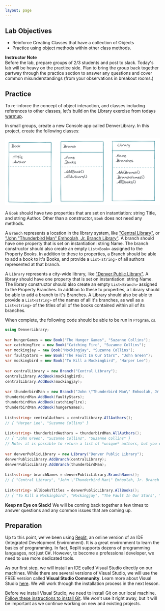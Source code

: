 ```yaml
---
layout: page
---
```


## Lab Objectives
* Reinforce Creating Classes that have a collection of Objects
* Practice using object methods within other class methods.

<aside class="instructor-notes">
    <p><strong>Instructor Note</strong><br>Before the lab, prepare groups of 2/3 students and post to slack. Today's lab will be heavy on the practice side.  Plan to bring the group back together partway through the practice section to answer any questions and cover common misunderstandings (from your observations in breakout rooms.)</p>
</aside>

## Practice
To re-inforce the concept of object interaction, and classes including references to other classes, let's build on the Library exercise from todays [warmup](/module1/lessons/Week3/ClassInteraction#warm-up).

In small groups, create a new Console app called DenverLibrary. In this project, create the following classes:

![Image of three class diagrams with required Properties and Methods](/assets/images/module1/Week3/LibraryUML.png)

A `Book` should have two properties that are set on instantiation: string Title, and string Author.  Other than a constructor, `Book` does not need any methods.

A `Branch` represents a location in the library system, like ["Central Library"](https://www.denverlibrary.org/content/central-library), or ["John "Thunderbird Man" Emhoolah, Jr. Branch Library"](https://www.denverlibrary.org/thunderbird-man-branch-library).  A branch should have one property that is set on instantiation: string Name.  The branch constructor should also create an empty `List<Book>` assigned to the Property Books. In addition to these to properties, a Branch should be able to add a book to it's Books, and provide a `List<string>` of all authors represented at that branch.

A `Library` represents a city-wide library, like ["Denver Public Library"](https://www.denverlibrary.org/).  A library should have one property that is set on instantiation: string Name.  The library constructor should also create an empty `List<Branch>` assigned to the Property Branches. In addition to these to properties, a Library should be able to add a branch to it's Branches.  A Library should also be able to provide a `List<string>` of the names of all it's branches, as well as a `List<string>` of the titles of all of the books contained within all of its branches.

When complete, the following code should be able to be run in `Program.cs`.

```c#
using DenverLibrary;

var hungerGames = new Book("The Hunger Games", "Suzanne Collins");
var catchingFire = new Book("Catching Fire", "Suzanne Collins");
var mockingjay = new Book("Mockingjay", "Suzanne Collins");
var faultyStars = new Book("The Fault In Our Stars", "John Green");
var mockingbird = new Book("To Kill a Mockingbird", "Harper Lee");

var centralLibrary = new Branch("Central Library");
centralLibrary.AddBook(mockingbird);
centralLibrary.AddBook(mockingjay);

var thunderbirdMan = new Branch("John \"Thunderbird Man\" Emhoolah, Jr. Branch Library");
thunderbirdMan.AddBook(faultyStars);
thunderbirdMan.AddBook(catchingFire);
thunderbirdMan.AddBook(hungerGames);

List<string> centralAuthors = centralLibrary.AllAuthors();
// { "Harper Lee", "Suzanne Collins" }

List<string> thunderbirdAuthors = thunderbirdMan.AllAuthors();
// { "John Green", "Suzanne Collins", "Suzanne Collins" }
// Note: it is possible to return a list of *unique* authors, but you do not have to focus on that particular problem now :) 

var denverPublicLibrary = new Library("Denver Public Library");
denverPublicLibrary.AddBranch(centralLibrary);
denverPublicLibrary.AddBranch(thunderbirdMan);

List<string> branchNames = denverPublicLibrary.BranchNames();
// { "Central Library", "John \"Thunderbird Man\" Emhoolah, Jr. Branch Library" }

List<string> allBooksTitles = denverPublicLibrary.AllBooks();
// { "To Kill a Mockingbird", "Mockingjay", "The Fault In Our Stars", "Catching Fire",  "The Hunger Games" }
```

**Keep nn Eye on Slack!** We will be coming back together a few times to answer questions and any common issues that are coming up.

## Preparation

Up to this point, we've been using [Replit](https://replit.com/), an online version of an IDE (Integrated Development Environment). It is a great environment to learn the basics of programming. In fact, Replit supports dozens of programming languages, not just C#. However, to become a professional developer, we need to use more dedicated tools.

As our first step, we will install an IDE called Visual Studio directly on our machines. While there are several versions of Visual Studio, we will use the FREE version called **Visual Studio Community**. Learn more about Visual Studio [here](https://visualstudio.microsoft.com/vs/). We will work through the installation process in the next lesson.

Before we install Visual Studio, we need to install Git on our local machine. [Follow these instructions to install Git](/module1/lessons/Week3/InstallGit). We won't use it right away, but it will be important as we continue working on new and existing projects.

